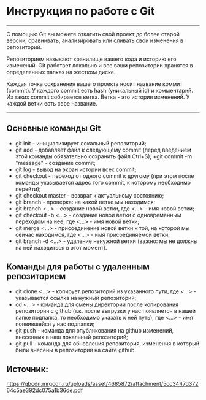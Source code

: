 # Инструкция по работе с Git
___

С помощью Git вы можете откатить свой проект до более старой версии, сравнивать, анализировать или сливать свои изменения в репозиторий.

Репозиторием называют хранилище вашего кода и историю его изменений. Git работает локально и все ваши репозитории хранятся в определенных папках на жестком диске.

Каждая точка сохранения вашего проекта носит название коммит (commit). У каждого commit есть hash (уникальный id) и комментарий. Из таких commit собирается ветка. Ветка - это история изменений. У каждой ветки есть свое название.

___

## Основные команды Git

+ git init - инициализирует локальный репозиторий;
+ git add - добавляет файл к следующему commit (перед введением этой команды обязательно сохранить файл Ctrl+S);
+git commit -m "message" - создание commit;
+ git log - вывод на экран истории всех commit;
+ git checkout - переход от одного commit к другому (при этом после команды указывается адрес того commit, к которому необходимо перейти);
+ git checkout master - возврат к актуальному состоянию;
+ git branch - проверка: на какой ветке мы находимся;
+ git branch <...> - создание новой ветки, где <...> - имя новой ветки;
+ git checkout -b <...> - создание новой ветки с одновременным переходом на неё, где <...> - имя новой ветки;
+ git merge <...> - присоединение новой ветки к той, на которой мы сейчас находимся, где <...> - имя присоединяемой ветки;
+ git branch -d <...> - удаление ненужной ветки (важно: мы не должны на ней находиться в этот момент).

## Команды для работы с удаленным репозиторием

+ git clone <...> - копирует репозиторий из указанного пути, где <...> - указывается ссылка на нужный репозиторий;
+ cd <...> - команда для смены директории после копирования репозитория с github (т.к. после выгрузки у нас появляется в нашей папке подпапка, то необходимо указать к ней путь), где <...> - имя появившейся у нас подпапки;
+ git push - команда для опубликования на github изменений, внесенных в наш локальный репозиторий;
+ git pull - команда для обновления репозитория, изменения в который были внесены в репозиторий на сайте github.

## Источник:

<https://gbcdn.mrgcdn.ru/uploads/asset/4685872/attachment/5cc3447d37264c5ae392dc075a1b36de.pdf>